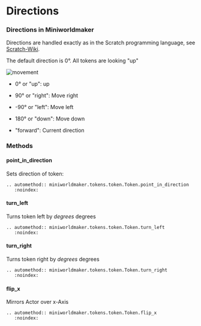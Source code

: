 Directions
==========

### Directions in Miniworldmaker

Directions are handled exactly as in the Scratch programming language, 
see [Scratch-Wiki](https://en.scratch-wiki.info/wiki/Direction_(value)).

The default direction is 0°. All tokens are looking "up"

![movement](/_images/movement.jpg)

  * 0° or "up": up
  
  * 90° or "right": Move right
  
  * -90° or "left": Move left
  
  * 180° or "down": Move down
  
  * "forward": Current direction
  
  
### Methods

#### point_in_direction

Sets direction of token:

```eval_rst
.. automethod:: miniworldmaker.tokens.token.Token.point_in_direction
   :noindex:
```

#### turn_left

Turns token left by *degrees* degrees

```eval_rst
.. automethod:: miniworldmaker.tokens.token.Token.turn_left
   :noindex:
```

#### turn_right

Turns token right by *degrees* degrees

```eval_rst
.. automethod:: miniworldmaker.tokens.token.Token.turn_right
   :noindex:
```

#### flip_x

Mirrors Actor over x-Axis

```eval_rst
.. automethod:: miniworldmaker.tokens.token.Token.flip_x
   :noindex:
```
  